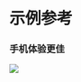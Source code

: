 # 示例参考


### 手机体验更佳
![](https://gitee.com/artiely/Figure-bed/raw/master/image/20200416115532.png)

<Phone/>

